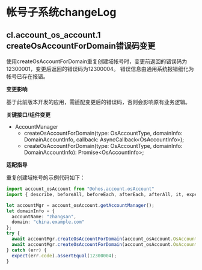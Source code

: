 # 帐号子系统changeLog

## cl.account_os_account.1 createOsAccountForDomain错误码变更

使用createOsAccountForDomain重复创建域帐号时，变更前返回的错误码为12300001，变更后返回的错误码为12300004。
错误信息由通用系统报错细化为帐号已存在报错。

**变更影响**

基于此前版本开发的应用，需适配变更后的错误码，否则会影响原有业务逻辑。

**关键接口/组件变更**
- AccountManager
  - createOsAccountForDomain(type: OsAccountType, domainInfo: DomainAccountInfo, callback: AsyncCallback&lt;OsAccountInfo&gt;);
  - createOsAccountForDomain(type: OsAccountType, domainInfo: DomainAccountInfo): Promise&lt;OsAccountInfo&gt;;

**适配指导**

重复创建域帐号的示例代码如下：

```ts
import account_osAccount from "@ohos.account.osAccount"
import { describe, beforeAll, beforeEach, afterEach, afterAll, it, expect } from '@ohos/hypium'

let accountMgr = account_osAccount.getAccountManager();
let domainInfo = {
  accountName: "zhangsan",
  domain: "china.example.com"
};
try {
  await accountMgr.createOsAccountForDomain(account_osAccount.OsAccountType.NORMAL, domainInfo);
  await accountMgr.createOsAccountForDomain(account_osAccount.OsAccountType.NORMAL, domainInfo);
} catch (err) {
  expect(err.code).assertEqual(12300004);
}
```
